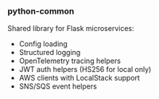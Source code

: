 ### python-common

Shared library for Flask microservices:
- Config loading
- Structured logging
- OpenTelemetry tracing helpers
- JWT auth helpers (HS256 for local only)
- AWS clients with LocalStack support
- SNS/SQS event helpers

